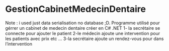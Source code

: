 # GestionCabinetMedecinDentaire
Note : i used just data serialisation no database ;D.
Programme utilisé pour gérrer un cabinet de medecin dentaire créer en C# .NET
1- la secrétaire se connecte pour ajouter le patient
2-le médecin ajoute une intervention pour les patients avec prix etc …
3-la secrétaire ajoute un rendez-vous pour dans l’intervention  
